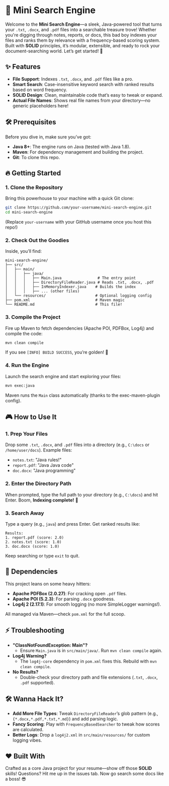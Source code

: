 # 🚀 Mini Search Engine

Welcome to the **Mini Search Engine**—a sleek, Java-powered tool that turns your `.txt`, `.docx`, and `.pdf` files into a searchable treasure trove! Whether you're digging through notes, reports, or docs, this bad boy indexes your files and ranks them by relevance with a frequency-based scoring system. Built with **SOLID** principles, it’s modular, extensible, and ready to rock your document-searching world. Let’s get started! 🎉

## ✨ Features
- **File Support**: Indexes `.txt`, `.docx`, and `.pdf` files like a pro.
- **Smart Search**: Case-insensitive keyword search with ranked results based on word frequency.
- **SOLID Design**: Clean, maintainable code that’s easy to tweak or expand.
- **Actual File Names**: Shows real file names from your directory—no generic placeholders here!

## 🛠️ Prerequisites
Before you dive in, make sure you’ve got:
- **Java 8+**: The engine runs on Java (tested with Java 1.8).
- **Maven**: For dependency management and building the project.
- **Git**: To clone this repo.

## 🔥 Getting Started
### 1. Clone the Repository
Bring this powerhouse to your machine with a quick Git clone:
```bash
git clone https://github.com/your-username/mini-search-engine.git
cd mini-search-engine
```
(Replace `your-username` with your GitHub username once you host this repo!)

### 2. Check Out the Goodies
Inside, you’ll find:
```plaintext
mini-search-engine/
├── src/
│   ├── main/
│   │   ├── java/
│   │   │   ├── Main.java                # The entry point
│   │   │   ├── DirectoryFileReader.java # Reads .txt, .docx, .pdf
│   │   │   ├── InMemoryIndexer.java    # Builds the index
│   │   │   ├── ... (other files)
│   └── resources/                      # Optional logging config
├── pom.xml                             # Maven magic
└── README.md                           # This file!
```

### 3. Compile the Project
Fire up Maven to fetch dependencies (Apache POI, PDFBox, Log4j) and compile the code:
```bash
mvn clean compile
```
If you see `[INFO] BUILD SUCCESS`, you’re golden! 🌟

### 4. Run the Engine
Launch the search engine and start exploring your files:
```bash
mvn exec:java
```
Maven runs the `Main` class automatically (thanks to the exec-maven-plugin config).

## 🎮 How to Use It
### 1. Prep Your Files
Drop some `.txt`, `.docx`, and `.pdf` files into a directory (e.g., `C:\docs` or `/home/user/docs`).
Example files:
- `notes.txt`: "Java rules!"
- `report.pdf`: "Java Java code"
- `doc.docx`: "Java programming"

### 2. Enter the Directory Path
When prompted, type the full path to your directory (e.g., `C:\docs`) and hit Enter.
Boom, **Indexing complete!** 🚀

### 3. Search Away
Type a query (e.g., `java`) and press Enter.
Get ranked results like:
```plaintext
Results:
1. report.pdf (score: 2.0)
2. notes.txt (score: 1.0)
3. doc.docx (score: 1.0)
```
Keep searching or type `exit` to quit.

## 🧰 Dependencies
This project leans on some heavy hitters:
- **Apache PDFBox (2.0.27)**: For cracking open `.pdf` files.
- **Apache POI (5.2.3)**: For parsing `.docx` goodness.
- **Log4j 2 (2.17.1)**: For smooth logging (no more SimpleLogger warnings!).

All managed via Maven—check `pom.xml` for the full scoop.

## ⚡ Troubleshooting
- **"ClassNotFoundException: Main"?**
  - Ensure `Main.java` is in `src/main/java/`. Run `mvn clean compile` again.
- **Log4j Warning?**
  - The `log4j-core` dependency in `pom.xml` fixes this. Rebuild with `mvn clean compile`.
- **No Results?**
  - Double-check your directory path and file extensions (`.txt`, `.docx`, `.pdf` supported).

## 🛠️ Wanna Hack It?
- **Add More File Types**: Tweak `DirectoryFileReader`’s glob pattern (e.g., `{*.docx,*.pdf,*.txt,*.md}`) and add parsing logic.
- **Fancy Scoring**: Play with `FrequencyBasedSearcher` to tweak how scores are calculated.
- **Better Logs**: Drop a `log4j2.xml` in `src/main/resources/` for custom logging vibes.

## ❤️ Built With
Crafted as a core Java project for your resume—show off those **SOLID** skills! Questions? Hit me up in the issues tab. Now go search some docs like a boss! 😎
